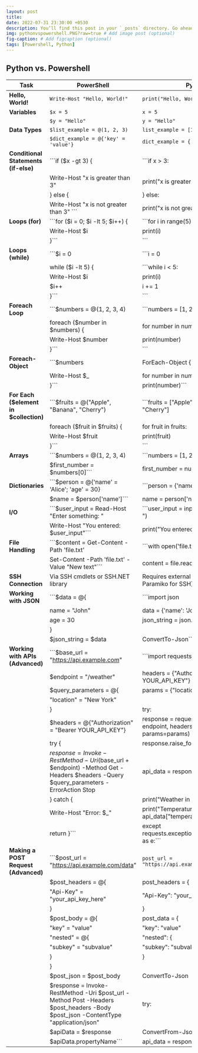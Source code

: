 ```yaml
---
layout: post
title: 
date: 2022-07-31 23:30:00 +0530
description: You’ll find this post in your `_posts` directory. Go ahead and edit it and re-build the site to see your changes. # Add post description (optional)
img: pythonvspowershell.PNG?raw=true # Add image post (optional)
fig-caption: # Add figcaption (optional)
tags: [Powershell, Python]
---
```

## Python vs. Powershell


| Task                                      | PowerShell                                         | Python                                              |
|-------------------------------------------|----------------------------------------------------|-----------------------------------------------------|
| **Hello, World!**                         | ```Write-Host "Hello, World!"```                   | ```print("Hello, World!")```                                                             |
| **Variables**                             | ```$x = 5```                                       | ```x = 5```                                                                              |
|                                           | ```$y = "Hello"```                                 | ```y = "Hello"```                                                                        |
| **Data Types**                            | ```$list_example = @(1, 2, 3)```                   | ```list_example = [1, 2, 3]```                                                           |
|                                           | ```$dict_example = @{'key' = 'value'}```           | ```dict_example = {'key': 'value'}```                                                    |
| **Conditional Statements (if-else)**      | ```if ($x -gt 3) {                                 | ```if x > 3:                                                                             |
|                                           |     Write-Host "x is greater than 3"               |     print("x is greater than 3")                                                         |
|                                           | } else {                                           | } else:                                                                                  |
|                                           |     Write-Host "x is not greater than 3" ```       |     print("x is not greater than 3") ```                                                 |
| **Loops (for)**                           | ```for ($i = 0; $i -lt 5; $i++) {                  | ```for i in range(5):                                                                    |
|                                           |     Write-Host $i                                  |     print(i)                                                                             |
|                                           | }```                                               | ```                                                                                      |
| **Loops (while)**                         | ```$i = 0                                          | ```i = 0                                                                                 |
|                                           | while ($i -lt 5) {                                | ```while i < 5:                                                                           |
|                                           |     Write-Host $i                                 |     print(i)                                                                              |                                              
|                                           |     $i++                                          |     i += 1                                                                                |
|                                           | }```                                              | ```                                                                                       |
| **Foreach Loop**                          | ```$numbers = @(1, 2, 3, 4)                       | ```numbers = [1, 2, 3, 4]                                                                 |
|                                           | foreach ($number in $numbers) {                   | for number in numbers:                                                                    |
|                                           |     Write-Host $number                            |     print(number)                                                                         |
|                                           | }```                                              | ```                                                                                       |
| **Foreach-Object**                        | ```$numbers | ForEach-Object {                    | ```numbers = [1, 2, 3, 4]                                                                 |
|                                           |     Write-Host $_                                 | for number in numbers:                                                                    |
|                                           | }```                                              |     print(number)```                                                                      |
| **For Each ($element in $collection)**    | ```$fruits = @("Apple", "Banana", "Cherry")       | ```fruits = ["Apple", "Banana", "Cherry"]                                                 |
|                                           | foreach ($fruit in $fruits) {                     | for fruit in fruits:                                                                      |
|                                           |     Write-Host $fruit                             |     print(fruit)                                                                          |
|                                           | }```                                              | ```                                                                                       |
| **Arrays**                                | ```$numbers = @(1, 2, 3, 4)                       | ```numbers = [1, 2, 3, 4]                                                                 |
|                                           | $first_number = $numbers[0]```                    | first_number = numbers[0]```                                                              |
| **Dictionaries**                          | ```$person = @{'name' = 'Alice'; 'age' = 30}      | ```person = {'name': 'Alice', 'age': 30}                                                  |
|                                           | $name = $person['name']```                        | name = person['name']```                                                                  |
| **I/O**                                   | ```$user_input = Read-Host "Enter something: "    | ```user_input = input("Enter something: ")                                                |
|                                           | Write-Host "You entered: $user_input"```          | print("You entered:", user_input)```                                                      |
| **File Handling**                         | ```$content = Get-Content -Path 'file.txt'        | ```with open('file.txt', 'r') as file:                                                    |
|                                           | Set-Content -Path 'file.txt' -Value "New text"``` |     content = file.read()```                                                              |
| **SSH Connection**                        | Via SSH cmdlets or SSH.NET library                | Requires external libraries (e.g., Paramiko for SSH)                                      |
| **Working with JSON**                     | ```$data = @{                                     | ```import json                                                                            |
|                                           |     name = "John"                                 | data = {'name': 'John', 'age': 30}                                                        |
|                                           |     age = 30                                      | json_string = json.dumps(data)                                                            |
|                                           | }                                                 |                                                                                           |
|                                           | $json_string = $data | ConvertTo-Json```          | ```                                                                                       |
| **Working with APIs (Advanced)**          | ```$base_url = "https://api.example.com"                  | ```import requests                                                                |
|                                           | $endpoint = "/weather"                                    | headers = {"Authorization": "Bearer YOUR_API_KEY"}                                |
|                                           | $query_parameters = @{                                    | params = {"location": "New York"}                                                 |
|                                           |     "location" = "New York"                               |                                                                                   |
|                                           | }                                                         | try:                                                                              |
|                                           | $headers = @{"Authorization" = "Bearer YOUR_API_KEY"}     |     response = requests.get(base_url + endpoint, headers=headers, params=params)  |
|                                           | try {                                                     |     response.raise_for_status()                                                   |
|                                           |     $response = Invoke-RestMethod -Uri ($base_url + $endpoint) -Method Get -Headers $headers -Query $query_parameters -ErrorAction Stop       |     api_data = response.json()               |
|                                           | } catch {                                                 |     print("Weather in New York:")                                                 |
|                                           |     Write-Host "Error: $_"                                |     print("Temperature:", api_data["temperature"])                                |
|                                           |     return }```                                           | except requests.exceptions.RequestException as e:```                              |
| **Making a POST Request (Advanced)**      | ```$post_url = "https://api.example.com/data"             | ```post_url = "https://api.example.com/data"```                                   |
|                                           | $post_headers = @{                                        | post_headers = {                                                                  |
|                                           |     "Api-Key" = "your_api_key_here"                       |     "Api-Key": "your_api_key_here"                                                |
|                                           | }                                                         | }                                                                                 |
|                                           | $post_body = @{                                           | post_data = {                                                                     |
|                                           |     "key" = "value"                                       |     "key": "value"                                                                |
|                                           |     "nested" = @{                                         |     "nested": {                                                                   |
|                                           |         "subkey" = "subvalue"                             |         "subkey": "subvalue"                                                      |
|                                           |     }                                                     |     }                                                                             |
|                                           | }                                                         |                                                                                   |
|                                           | $post_json = $post_body | ConvertTo-Json                  | post_json = json.dumps(post_data)                                                 |
|                                           | $response = Invoke-RestMethod -Uri $post_url -Method Post -Headers $post_headers -Body $post_json -ContentType "application/json"             | try:                                       |
|                                           | $apiData = $response | ConvertFrom-Json                   |     response = requests.post(post_url, json=post_data, headers=post_headers)      |
|                                           | $apiData.propertyName```                                  |     api_data = response.json()```                                                 |
